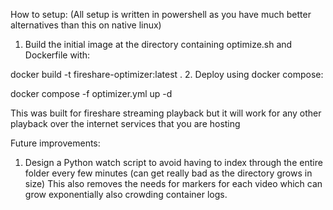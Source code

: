 How to setup:
(All setup is written in powershell as you have much better alternatives than this on native linux)
1. Build the initial image at the directory containing optimize.sh and Dockerfile with:

  docker build -t fireshare-optimizer:latest .
2. Deploy using docker compose:

  docker compose -f optimizer.yml up -d

This was built for fireshare streaming playback but it will work for any other playback over the internet services that you are hosting

Future improvements:
1. Design a Python watch script to avoid having to index through the entire folder every few minutes (can get really bad as the directory grows in size)
  This also removes the needs for markers for each video which can grow exponentially also crowding container logs.
